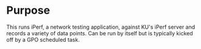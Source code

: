 # Purpose
This runs iPerf, a network testing application, against KU's iPerf server and records a variety of data points. Can be run by itself but is typically kicked off by a GPO scheduled task.